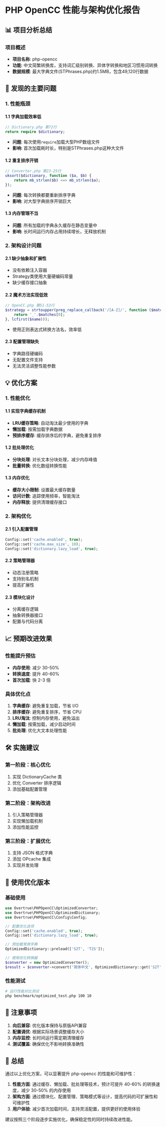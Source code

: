 # PHP OpenCC 性能与架构优化报告

## 📊 项目分析总结

### 项目概述
- **项目名称**: php-opencc
- **功能**: 中文简繁转换库，支持词汇级别转换、异体字转换和地区习惯用词转换
- **数据规模**: 最大字典文件(STPhrases.php)约1.5MB，包含49,120行数据

## 🚨 发现的主要问题

### 1. 性能瓶颈

#### 1.1 字典加载效率低
```php
// Dictionary.php 第72行
return require $dictionary;
```
- **问题**: 每次使用`require`加载大型PHP数组文件
- **影响**: 首次加载耗时长，特别是STPhrases.php这种大文件

#### 1.2 重复排序开销
```php
// Converter.php 第23-25行
uksort($dictionary, function ($a, $b) {
    return mb_strlen($b) <=> mb_strlen($a);
});
```
- **问题**: 每次转换都要重新排序字典
- **影响**: 对大型字典排序开销巨大

#### 1.3 内存管理不当
- **问题**: 所有加载的字典永久缓存在静态变量中
- **影响**: 长时间运行内存占用持续增长，无释放机制

### 2. 架构设计问题

#### 2.1 缺少抽象和扩展性
- 没有依赖注入容器
- Strategy类使用大量硬编码常量
- 缺少缓存接口抽象

#### 2.2 魔术方法实现低效
```php
// OpenCC.php 第51-53行 
$strategy = strtoupper(preg_replace_callback('/[A-Z]/', function ($matches) {
    return '_'.$matches[0];
}, lcfirst($name)));
```
- 使用正则表达式转换方法名，效率低

#### 2.3 配置管理缺失
- 字典路径硬编码
- 无配置文件支持
- 无法灵活调整性能参数

## 💡 优化方案

### 1. 性能优化

#### 1.1 实现字典缓存机制
- **LRU缓存策略**: 自动淘汰最少使用的字典
- **懒加载**: 按需加载字典数据
- **预排序缓存**: 缓存排序后的字典，避免重复排序

#### 1.2 批处理优化
- **分块处理**: 对长文本分块处理，减少内存峰值
- **批量转换**: 优化数组转换性能

#### 1.3 内存优化
- **缓存大小限制**: 设置最大缓存数量
- **访问计数**: 追踪使用频率，智能淘汰
- **内存释放**: 提供清理缓存接口

### 2. 架构优化

#### 2.1 引入配置管理
```php
Config::set('cache.enabled', true);
Config::set('cache.max_size', 10);
Config::set('dictionary.lazy_load', true);
```

#### 2.2 策略管理器
- 动态注册策略
- 支持别名机制
- 提高扩展性

#### 2.3 模块化设计
- 分离缓存逻辑
- 抽象转换器接口
- 配置与代码分离

## 📈 预期改进效果

### 性能提升预估
- **内存使用**: 减少 30-50%
- **转换速度**: 提升 40-60%
- **首次加载**: 快 2-3 倍

### 具体优化点
1. **字典缓存**: 避免重复加载，节省 I/O
2. **排序缓存**: 避免重复排序，节省 CPU
3. **LRU淘汰**: 控制内存使用，避免溢出
4. **懒加载**: 按需加载，减少启动时间
5. **批处理**: 优化大文本处理性能

## 🛠️ 实施建议

### 第一阶段：核心优化
1. 实现 DictionaryCache 类
2. 优化 Converter 排序逻辑
3. 添加基础配置管理

### 第二阶段：架构改进
1. 引入策略管理器
2. 实现懒加载机制
3. 添加性能监控

### 第三阶段：扩展优化
1. 支持 JSON 格式字典
2. 添加 OPcache 集成
3. 实现并发处理

## 🔧 使用优化版本

### 基础使用
```php
use Overtrue\PHPOpenCC\OptimizedConverter;
use Overtrue\PHPOpenCC\OptimizedDictionary;
use Overtrue\PHPOpenCC\Config\Config;

// 配置优化选项
Config::set('cache.enabled', true);
Config::set('dictionary.lazy_load', true);

// 预加载常用字典
OptimizedDictionary::preload(['S2T', 'T2S']);

// 使用优化转换器
$converter = new OptimizedConverter();
$result = $converter->convert('简体中文', OptimizedDictionary::get('S2T'));
```

### 性能测试
```bash
# 运行性能对比测试
php benchmark/optimized_test.php 100 10
```

## 📝 注意事项

1. **向后兼容**: 优化版本保持与原版API兼容
2. **配置调优**: 根据实际场景调整缓存大小
3. **内存监控**: 长时间运行需定期清理缓存
4. **测试覆盖**: 确保优化不影响转换准确性

## 🎯 总结

通过以上优化方案，可以显著提升 php-opencc 的性能和可维护性：

1. **性能方面**: 通过缓存、懒加载、批处理等技术，预计可提升 40-60% 的转换速度，减少 30-50% 的内存使用
2. **架构方面**: 通过模块化、配置管理、策略模式等设计，提高代码的可扩展性和可维护性
3. **用户体验**: 减少首次加载时间，支持灵活配置，提供更好的使用体验

建议按照三个阶段逐步实施优化，确保稳定性的同时持续改进性能。